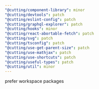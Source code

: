 ```yaml
---
"@cutting/component-library": minor
"@cutting/devtools": patch
"@cutting/eslint-config": patch
"@cutting/graphql-explorer": patch
"@cutting/hooks": minor
"@cutting/react-abortable-fetch": patch
"@cutting/svg": patch
"@cutting/tsconfig": patch
"@cutting/use-get-parent-size": patch
"@cutting/use-mathjax": patch
"@cutting/use-shortcuts": patch
"@cutting/useful-types": patch
"@cutting/util": minor
---
```


prefer workspace packages
